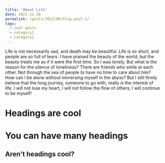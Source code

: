 ```yaml
---
title: 'About Life'
date: 2021-12-20
permalink: /posts/2012/08/blog-post-1/
tags:
  - cool posts
  - category1
  - category2
---
```


Life is not necessarily sad, and death may be beautiful. Life is so short, and people are so full of tears.
I have praised the beauty of the world, but the beauty treats me as if it were the first time.
So I was lonely. But what is the reason for the silence of loneliness? There are friends who smile at each other.
Not through the sea of people to have no time to care about him? How can I be alone without immersing myself in the abyss?
But I still firmly believe that the long journey, someone to go with, really is the interest of life.
I will not lose my heart, I will not follow the flow of others, I will continue to be myself!

Headings are cool
======

You can have many headings
======

Aren't headings cool?
------
